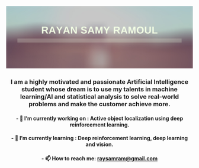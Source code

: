 <div align="center" width="100%">
  <img src="header.png" alt="Raysr"></img>


### I am a highly motivated and passionate Artificial Intelligence student whose dream is to use my talents in machine learning/AI and statistical analysis to solve real-world problems and make the customer achieve more. 


#### - 🔭 I’m currently working on : Active object localization using deep reinforcement learning.
#### - 🌱 I’m currently learning : Deep reinforcement learning, deep learning and vision.
#### - 📫 How to reach me: raysamram@gmail.com
</div>
<!--
**raysr/raysr** is a ✨ _special_ ✨ repository because its `README.md` (this file) appears on your GitHub profile.

Here are some ideas to get you started:


- 👯 I’m looking to collaborate on ...
- 🤔 I’m looking for help with ...
- 💬 Ask me about ...

- 😄 Pronouns: ...
- ⚡ Fun fact: ...
-->
